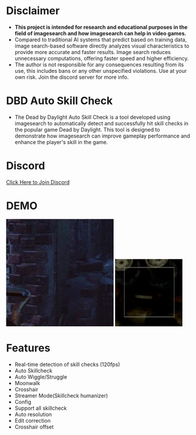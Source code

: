 # Disclaimer
- **This project is intended for research and educational purposes in the field of imagesearch and how imagesearch can help in video games.**
- Compared to traditional AI systems that predict based on training data, image search-based software directly analyzes visual characteristics to provide more accurate and faster results. Image search reduces unnecessary computations, offering faster speed and higher efficiency.
- The author is not responsible for any consequences resulting from its use, this includes bans or any other unspecified violations. Use at your own risk. Join the discord server for more info.

# DBD Auto Skill Check
- The Dead by Daylight Auto Skill Check is a tool developed using imagesearch to automatically detect and successfully hit skill checks in the popular game Dead by Daylight. This tool is designed to demonstrate how imagesearch can improve gameplay performance and enhance the player's skill in the game.

# Discord
[Click Here to Join Discord](https://discord.gg/TqEFdvKUBV)

# DEMO
![DEMO](https://github.com/CaS1ow/DBD-AUTO-SKILLCHECK/blob/main/demo2.gif)
![DEMO](https://github.com/CaS1ow/DBD-AUTO-SKILLCHECK/blob/main/demo.gif)

# Features
- Real-time detection of skill checks (120fps)
- Auto Skillcheck
- Auto Wiggle/Struggle
- Moonwalk
- Crosshair
- Streamer Mode(Skillcheck humanizer)
- Config
- Support all skillcheck
- Auto resolution
- Edit correction
- Crosshair offset
